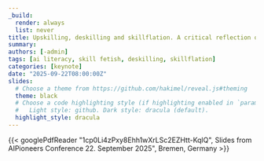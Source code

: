 ```yaml
---
_build:
  render: always
  list: never
title: Upskilling, deskilling and skillflation. A critical reflection on the AI skills discourse and the implications of (VET) education
summary:
authors: [-admin]
tags: [ai literacy, skill fetish, deskilling, skillflation]
categories: [keynote]
date: "2025-09-22T08:00:00Z"
slides:
  # Choose a theme from https://github.com/hakimel/reveal.js#theming
  theme: black
  # Choose a code highlighting style (if highlighting enabled in `params.toml`)
  #   Light style: github. Dark style: dracula (default).
  highlight_style: dracula
---
```



{{< googlePdfReader "1cp0Li4zPxy8Ehh1wXrLSc2EZHtt-KqlQ", Slides from AIPioneers Conference 22. September 2025", Bremen, Germany >}}
